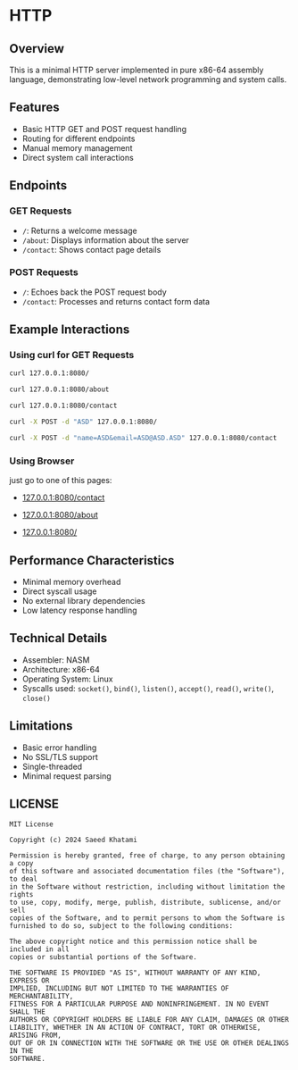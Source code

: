 # HTTP

## Overview
This is a minimal HTTP server implemented in pure x86-64 assembly language, demonstrating low-level network programming and system calls.

## Features
- Basic HTTP GET and POST request handling
- Routing for different endpoints
- Manual memory management
- Direct system call interactions

## Endpoints

### GET Requests
- `/`: Returns a welcome message
- `/about`: Displays information about the server
- `/contact`: Shows contact page details

### POST Requests
- `/`: Echoes back the POST request body
- `/contact`: Processes and returns contact form data

## Example Interactions

### Using curl for GET Requests
```bash
curl 127.0.0.1:8080/

curl 127.0.0.1:8080/about

curl 127.0.0.1:8080/contact

curl -X POST -d "ASD" 127.0.0.1:8080/

curl -X POST -d "name=ASD&email=ASD@ASD.ASD" 127.0.0.1:8080/contact
```

### Using Browser 

just go to one of this pages:

- [127.0.0.1:8080/contact](http://127.0.0.1:8080/contact)

- [127.0.0.1:8080/about](http://127.0.0.1:8080/about)

- [127.0.0.1:8080/](http://127.0.0.1:8080/)

## Performance Characteristics
- Minimal memory overhead
- Direct syscall usage
- No external library dependencies
- Low latency response handling

## Technical Details
- Assembler: NASM
- Architecture: x86-64
- Operating System: Linux
- Syscalls used: `socket()`, `bind()`, `listen()`, `accept()`, `read()`, `write()`, `close()`

## Limitations
- Basic error handling
- No SSL/TLS support
- Single-threaded
- Minimal request parsing

## LICENSE

```LICENSE
MIT License

Copyright (c) 2024 Saeed Khatami

Permission is hereby granted, free of charge, to any person obtaining a copy
of this software and associated documentation files (the "Software"), to deal
in the Software without restriction, including without limitation the rights
to use, copy, modify, merge, publish, distribute, sublicense, and/or sell
copies of the Software, and to permit persons to whom the Software is
furnished to do so, subject to the following conditions:

The above copyright notice and this permission notice shall be included in all
copies or substantial portions of the Software.

THE SOFTWARE IS PROVIDED "AS IS", WITHOUT WARRANTY OF ANY KIND, EXPRESS OR
IMPLIED, INCLUDING BUT NOT LIMITED TO THE WARRANTIES OF MERCHANTABILITY,
FITNESS FOR A PARTICULAR PURPOSE AND NONINFRINGEMENT. IN NO EVENT SHALL THE
AUTHORS OR COPYRIGHT HOLDERS BE LIABLE FOR ANY CLAIM, DAMAGES OR OTHER
LIABILITY, WHETHER IN AN ACTION OF CONTRACT, TORT OR OTHERWISE, ARISING FROM,
OUT OF OR IN CONNECTION WITH THE SOFTWARE OR THE USE OR OTHER DEALINGS IN THE
SOFTWARE.
```
